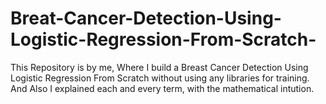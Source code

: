 # Breat-Cancer-Detection-Using-Logistic-Regression-From-Scratch-
This Repository is by me, Where I build a Breast Cancer Detection Using Logistic Regression From Scratch without using any libraries for training. And Also I explained each and every term, with the mathematical intution.  
